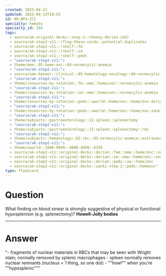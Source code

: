 ```yaml
---
created: 2025-04-13
updated: 2025-04-13T10:53
id: N9:BPa-Zl}
specialty: hemato
specialty_id: 193
tags:
  - source/ak-original-decks::step-2::cheesy-dorian-(m3)
  - source/ak-step2-v11::!flag-these-cards::potential-duplicates
  - source/ak-step2-v11::!shelf::fm
  - source/ak-step2-v11::!shelf::im
  - source/ak-step2-v11::!shelf::peds
  - "source/ak-step2-v11:": 
  - theme/ome::05-heme-onc::04-normocytic-anemia
  - "source/ak-step2-v11:": 
  - source/ome-banner::clinical::05-hematology-oncology::04-normocytic-anemia
  - "source/ak-step2-v11:": 
  - theme/resources-by-rotation::fm::ome::heme/onc::normocytic-anemia
  - "source/ak-step2-v11:": 
  - theme/resources-by-rotation::im::ome::heme/onc::normocytic-anemia
  - "source/ak-step2-v11:": 
  - theme/resources-by-rotation::peds::uworld::heme/onc::heme/onc-dorian
  - "source/ak-step2-v11:": 
  - theme/resources-by-rotation::peds::uworld::heme/onc::heme/onc-zanki
  - "source/ak-step2-v11:": 
  - theme/subjects::gastroenterology::12-spleen::splenectomy
  - "source/ak-step2-v11:": 
  - theme/subjects::gastroenterology::12-spleen::splenectomy::rbc
  - "source/ak-step2-v11:": 
  - theme/subjects::hematology::02-rbc::03-normocytic-anemia::extravascular-hemolysis::hereditary-spherocytosis
  - "source/ak-step2-v11:": 
  - theme/uworld::1000-9999::4000-4999::4359
  - source/ak-step2-v11::original-decks::dorian::fam::ome::heme/onc::normocytic-anemia
  - source/ak-step2-v11::original-decks::dorian::im::ome::heme/onc::normocytic-anemia
  - source/ak-step2-v11::original-decks::dorian::peds::uw::heme/onc
  - source/ak-step2-v11::original-decks::zanki-step-2::peds::hemeonc"
type: flashcard
---
```


# Question
What finding on blood smear is strongly suggestive of physical or functional hyposplenism (e.g. splenectomy)?   **Howell-Jolly bodies**

---

# Answer
"- fragments of nuclear materials in RBCs that may be seen with Wright stain; normally removed by splenic macrophages  - spleen normally removes nuclear remnants (nucleus = 1 thing, so one dot) - ""howl"" when you're ""hyposplenic"""